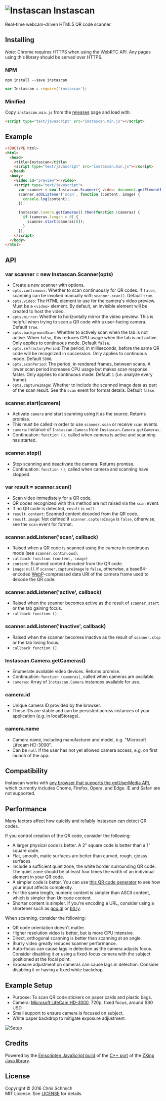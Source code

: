 # ![Instascan](https://raw.githubusercontent.com/schmich/instascan/master/assets/qr.png) Instascan
Real-time webcam-driven HTML5 QR code scanner.

## Installing

*Note:* Chrome requires HTTPS when using the WebRTC API. Any pages using this library should be served over HTTPS.

### NPM

`npm install --save instascan`

```javascript
var Instascan = require('instascan');
```

### Minified

Copy `instascan.min.js` from the [releases](https://github.com/schmich/instascan/releases) page and load with:

```html
<script type="text/javascript" src="instascan.min.js"></script>
```

## Example

```html
<!DOCTYPE html>
<html>
  <head>
    <title>Instascan</title>
    <script type="text/javascript" src="instascan.min.js"></script>
  </head>
  <body>
    <video id="preview"></video>
    <script type="text/javascript">
      var scanner = new Instascan.Scanner({ video: document.getElementById('preview') });
      scanner.addListener('scan', function (content, image) {
        console.log(content);
      });

      Instascan.Camera.getCameras().then(function (cameras) {
        if (cameras.length > 0) {
          scanner.start(cameras[0]);
        }
      });
    </script>
  </body>
</html>
```

## API

### var scanner = new Instascan.Scanner(opts)

- Create a new scanner with options.
- `opts.continuous`: Whether to scan continuously for QR codes. If `false`, scanning can be invoked manually with `scanner.scan()`. Default `true`.
- `opts.video`: The HTML element to use for the camera's video preview. Must be a `<video>` element. By default, an invisible element will be created to host the video.
- `opts.mirror`: Whether to horizontally mirror the video preview. This is helpful when trying to scan a QR code with a user-facing camera. Default `true`.
- `opts.backgroundScan`: Whether to actively scan when the tab is not active. When `false`, this reduces CPU usage when the tab is not active. Only applies to continuous mode. Default `false`.
- `opts.refractoryPeriod`: The period, in milliseconds, before the same QR code will be recognized in succession. Only applies to continuous mode. Default `5000`.
- `opts.scanPeriod`: The period, in rendered frames, between scans. A lower scan period increases CPU usage but makes scan response faster. Only applies to continuous mode. Default `1` (i.e. analyze every frame).
- `opts.captureImage`: Whether to include the scanned image data as part of the scan result. See the `scan` event for format details. Default `false`.

### scanner.start(camera)

- Activate `camera` and start scanning using it as the source. Returns promise.
- This must be called in order to use `scanner.scan` or receive `scan` events.
- `camera`: Instance of `Instascan.Camera` from `Instascan.Camera.getCameras`.
- Continuation: `function ()`, called when camera is active and scanning has started.

### scanner.stop()

- Stop scanning and deactivate the camera. Returns promise.
- Continuation: `function ()`, called when camera and scanning have stopped.

### var result = scanner.scan()

- Scan video immediately for a QR code.
- QR codes recognized with this method are not raised via the `scan` event.
- If no QR code is detected, `result` is `null`.
- `result.content`: Scanned content decoded from the QR code.
- `result.image`: Not defined if `scanner.captureImage` is `false`, otherwise, see the `scan` event for format.

### scanner.addListener('scan', callback)

- Raised when a QR code is scanned using the camera in continuous mode (see `scanner.continuous`).
- `callback`: `function (content, image)`
- `content`: Scanned content decoded from the QR code.
- `image`: `null` if `scanner.captureImage` is `false`, otherwise, a base64-encoded [WebP](https://en.wikipedia.org/wiki/WebP)-compressed data URI of the camera frame used to decode the QR code.

### scanner.addListener('active', callback)

- Raised when the scanner becomes active as the result of `scanner.start` or the tab gaining focus.
- `callback`: `function ()`

### scanner.addListener('inactive', callback)

- Raised when the scanner becomes inactive as the result of `scanner.stop` or the tab losing focus.
- `callback`: `function ()`

### Instascan.Camera.getCameras()

- Enumerate available video devices. Returns promise.
- Continuation: `function (cameras)`, called when cameras are available.
- `cameras`: Array of `Instascan.Camera` instances available for use.

### camera.id

- Unique camera ID provided by the browser.
- These IDs are stable and can be persisted across instances of your application (e.g. in localStorage).

### camera.name

- Camera name, including manufacturer and model, e.g. "Microsoft Lifecam HD-3000".
- Can be `null` if the user has not yet allowed camera access, e.g. on first launch of the app.

## Compatibility

Instascan works with [any browser that supports the getUserMedia API](http://caniuse.com/#feat=stream), which currently includes Chome, Firefox, Opera, and Edge. IE and Safari are not supported.

## Performance

Many factors affect how quickly and reliably Instascan can detect QR codes.

If you control creation of the QR code, consider the following:

- A larger physical code is better. A 2" square code is better than a 1" square code.
- Flat, smooth, matte surfaces are better than curved, rough, glossy surfaces.
- Include a sufficient quiet zone, the white border surrounding QR code. The quiet zone should be at least four times the width of an individual element in your QR code.
- A simpler code is better. You can use [this QR code generator](https://www.the-qrcode-generator.com/) to see how your input affects complexity.
- For the same length, numeric content is simpler than ASCII content, which is simpler than Unicode content.
- Shorter content is simpler. If you're encoding a URL, consider using a shortener such as [goo.gl](https://goo.gl/) or [bit.ly](https://bitly.com/).

When scanning, consider the following:

- QR code orientation doesn't matter.
- Higher resolution video is better, but is more CPU intensive.
- Direct, orthogonal scanning is better than scanning at an angle.
- Blurry video greatly reduces scanner performance.
- Auto-focus can cause lags in detection as the camera adjusts focus. Consider disabling it or using a fixed-focus camera with the subject positioned at the focal point.
- Exposure adjustment on cameras can cause lags in detection. Consider disabling it or having a fixed white backdrop.

## Example Setup

- Purpose: To scan QR code stickers on paper cards and plastic bags.
- Camera: [Microsoft LifeCam HD-3000](http://www.newegg.com/Product/Product.aspx?Item=9SIA4RE40S4991), 720p, fixed focus, around $30 USD.
- Small support to ensure camera is focused on subject.
- White paper backdrop to mitigate exposure adjustment.

![Setup](https://raw.githubusercontent.com/schmich/instascan/master/assets/setup.jpg)

## Credits

Powered by the [Emscripten JavaScript build](https://github.com/kig/zxing-cpp-emscripten) of the [C++ port](https://github.com/glassechidna/zxing-cpp) of the [ZXing Java library](https://github.com/zxing/zxing).

## License

Copyright &copy; 2016 Chris Schmich
<br />
MIT License. See [LICENSE](LICENSE) for details.
